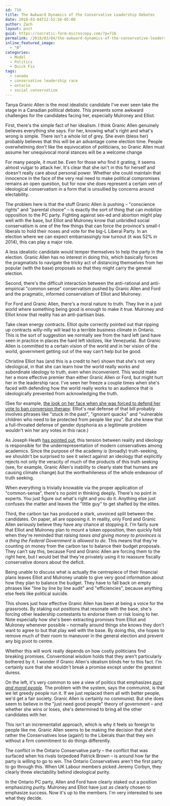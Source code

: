```yaml
---
id: 716
title: The Awkward Dynamics of the Conservative Leadership Debates
date: 2018-03-04T12:52:58-05:00
author: Zach
layout: post
guid: https://socratic-form-microscopy.com/?p=716
permalink: /2018/03/04/the-awkward-dynamics-of-the-conservative-leadership-debates/
inline_featured_image:
  - "0"
categories:
  - Model
  - Politics
  - Quick Fix
tags:
  - canada
  - conservative leadership race
  - ontario
  - social conservatism
---
```

Tanya Granic Allen is the most idealistic candidate I've ever seen take the stage in a Canadian political debate. This presents some awkward challenges for the candidates facing her, especially Mulroney and Elliot.

First, there's the simple fact of her idealism. I think Granic Allen genuinely believes everything she says. For her, knowing what's right and what's wrong is simple. There isn't a whole lot of grey. She even (bless her) probably believes that this will be an advantage come election time. People overwhelming don't like the equivocation of politicians, so Granic Allen must assume her unequivocal moral stances will be a welcome change

For many people, it must be. Even for those who find it grating, it seems almost vulgar to attack her. It's clear that she isn't in this for herself and doesn't really care about personal power. Whether she could maintain that innocence in the face of the very real need to make political compromises remains an open question, but for now she does represent a certain vein of ideological conservatism in a form that is unsullied by concerns around electability.

The problem here is that the stuff Granic Allen is pushing – "conscience rights" and "parental choice" – is exactly the sort of thing that can mobilize opposition to the PC party. Fighting against sex-ed and abortion might play well with the base, but Elliot and Mulroney know that unbridled social conservatism is one of the few things that can force the province's small-l liberals to hold their noses and vote for the big-L Liberal Party. In an election where we can expect embarrassingly low turnout (it was 52% in 2014), this can play a major role.

A less idealistic candidate would temper themselves to help the party in the election. Granic Allen has no interest in doing this, which basically forces the pragmatists to navigate the tricky act of distancing themselves from her popular (with the base) proposals so that they might carry the general election.

Second, there's the difficult interaction between the anti-rational and anti-empirical "common sense" conservatism pushed by Granic Allen and Ford and the pragmatic, informed conservatism of Elliot and Mulroney.

For Ford and Granic Allen, there's a moral nature to truth. They live in a just world where something being good is enough to make it true. Mulroney and Elliot know that reality has an anti-partisan bias.

Take clean energy contracts. Elliot quite correctly pointed out that ripping up contracts willy-nilly will lead to a terrible business climate in Ontario. This is the sort of suggestion we normally see from the hard left (and have seen in practice in places the hard left idolizes, like Venezuela). But Granic Allen is committed to a certain vision of the world and in her vision of the world, government getting out of the way can't help but be good.

Christine Elliot has (and this is a credit to her) shown that she's not very ideological, in that she can learn how the world really works and subordinate ideology to truth, even when inconvenient. This would make her a more effective premier than either Granic Allen or Ford, but might hurt her in the leadership race. I've seen her freeze a couple times when she's faced with defending how the world really works to an audience that is ideologically prevented from acknowledging the truth.

(See for example, <a href="https://youtu.be/ThzTrGqENHA?t=55m44s">the look on her face when she was forced to defend her vote to ban conversion therapy</a>. Elliot's real defense of that bill probably involves phrases like "stuck in the past", "ignorant quacks" and "vulnerable children who need to be protected from people like you". But she knew that a full-throated defense of gender dysphoria as a legitimate problem wouldn't win her any votes in this race.)

As Joseph Heath <a href="http://induecourse.ca/affirmative-action-for-conservative-academics/">has pointed out</a>, this tension between reality and ideology is responsible for the underrepresentation of modern conservatives among academics. Since the purpose of the academy is (broadly) truth-seeking, we shouldn't be surprised to see it select against an ideology that explicitly rejects not only the veracity of much of the products of this truth seeking (see, for example, Granic Allen's inability to clearly state that humans are causing climate change) but the worthwhileness of the whole endeavour of truth seeking.

When everything is trivially knowable via the proper application of "common-sense", there's no point in thinking deeply. There's no point in experts. You just figure out what's right and you do it. Anything else just confuses the matter and leaves the "little guy" to get shafted by the elites.

Third, the carbon tax has produced a stark, unvoiced split between the candidates. On paper, all are opposing it. In reality, only Ford and Granic Allen seriously believe they have any chance at stopping it. I'm fairly sure that Elliot and Mulroney plan to mount a token opposition, then quickly fold when they're reminded that <em>raising taxes and giving money to provinces is a thing the Federal Government is allowed to do.</em> This means that they're counting on money from the carbon tax to balance their budget proposals. They can't say this, because Ford and Granic Allen are forcing them to the right here, but I would bet that they're privately using it to reassure fiscally conservative donors about the deficit.

Being unable to discuss what is actually the centrepiece of their financial plans leaves Elliot and Mulroney unable to give very good information about how they plan to balance the budget. They have to fall back on empty phrases like "line by line by line audit" and "efficiencies", because anything else feels like political suicide.

This shows just how effective Granic Allen has been at being a voice for the grassroots. By staking out positions that resonate with the base, she's forcing other leadership contestants to endorse them or risk losing to her. Note especially how she's been extracting promises from Elliot and Mulroney whenever possible – normally around things she knows they don't want to agree to but that play well with the base. By doing this, she hopes to remove much of their room to maneuver in the general election and prevent any big pivot to centre.

Whether this will work really depends on how costly politicians find breaking promises. Conventional wisdom holds that they aren't particularly bothered by it. I wonder if Granic Allen's idealism blinds her to this fact. I'm certainly sure that she wouldn't break a promise except under the greatest duress.

On the left, it's very common to see a view of politics that emphasizes <em><a href="http://slatestarcodex.com/2018/01/24/conflict-vs-mistake/">pure and moral people</a></em>. The problem with the system, says the communist, is that we let greedy people run it. If we just replaced them all with better people, we'd get a fair society. Granic Allen is certainly no communist. But she does seem to believe in the "just need good people" theory of government – and whether she wins or loses, she's determined to bring all the other candidates with her.

This isn't an incrementalist approach, which is why it feels so foreign to people like me. Granic Allen seems to be making the decision that she'd rather the Conservatives lose (again!) to the Liberals than that they win without a firm commitment to do things differently.

The conflict in the Ontario Conservative party ­– the conflict that was surfaced when his rivals torpedoed Patrick Brown – is around how far the party is willing to go to win. The Ontario Conservatives aren't the first party to go through this. When UK Labour members picked Jeremy Corbyn, they clearly threw electability behind ideological purity.

In the Ontario PC party, Allen and Ford have clearly staked out a position emphasizing purity. Mulroney and Elliot have just as clearly chosen to emphasize success. Now it's up to the members. I'm very interested to see what they decide.